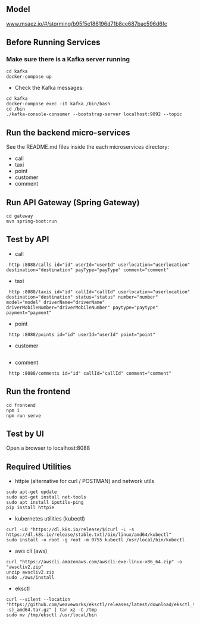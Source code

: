 # 

## Model
www.msaez.io/#/storming/b95f5e186196d71b8ce687bac596d6fc

## Before Running Services
### Make sure there is a Kafka server running
```
cd kafka
docker-compose up
```
- Check the Kafka messages:
```
cd kafka
docker-compose exec -it kafka /bin/bash
cd /bin
./kafka-console-consumer --bootstrap-server localhost:9092 --topic
```

## Run the backend micro-services
See the README.md files inside the each microservices directory:

- call
- taxi
- point
- customer
- comment


## Run API Gateway (Spring Gateway)
```
cd gateway
mvn spring-boot:run
```

## Test by API
- call
```
 http :8088/calls id="id" userId="userId" userlocation="userlocation" destination="destination" payType="payType" comment="comment" 
```
- taxi
```
 http :8088/taxis id="id" callId="callId" userlocation="userlocation" destination="destination" status="status" number="number" model="model" driverName="driverName" driverMobileNumber="driverMobileNumber" paytype="paytype" payment="payment" 
```
- point
```
 http :8088/points id="id" userId="userId" point="point" 
```
- customer
```
```
- comment
```
 http :8088/comments id="id" callId="callId" comment="comment" 
```


## Run the frontend
```
cd frontend
npm i
npm run serve
```

## Test by UI
Open a browser to localhost:8088

## Required Utilities

- httpie (alternative for curl / POSTMAN) and network utils
```
sudo apt-get update
sudo apt-get install net-tools
sudo apt install iputils-ping
pip install httpie
```

- kubernetes utilities (kubectl)
```
curl -LO "https://dl.k8s.io/release/$(curl -L -s https://dl.k8s.io/release/stable.txt)/bin/linux/amd64/kubectl"
sudo install -o root -g root -m 0755 kubectl /usr/local/bin/kubectl
```

- aws cli (aws)
```
curl "https://awscli.amazonaws.com/awscli-exe-linux-x86_64.zip" -o "awscliv2.zip"
unzip awscliv2.zip
sudo ./aws/install
```

- eksctl 
```
curl --silent --location "https://github.com/weaveworks/eksctl/releases/latest/download/eksctl_$(uname -s)_amd64.tar.gz" | tar xz -C /tmp
sudo mv /tmp/eksctl /usr/local/bin
```


